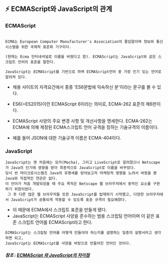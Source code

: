 ## ⚡️ ECMAScript와 JavaScript의 관계

### ECMAScript

```

ECMA는 European Computer Manufacturer's Association의 줄임말이며 정보와 통신 시스템을 위한 국제적 표준화 기구이다. 

(현재는 Ecma 인터내셔널로 이름을 바꿨다고 함). ECMAScript는 JavaScript와 같은 스크립트 언어의 표준을 말한다. 

JavaScript는 ECMAScript를 기반으로 하며 ECMAScript언어 중 가장 인기 있는 언어로 알려져 있다.

```

 

* 채용 사이트의 자격요건에서 종종 'ES6문법에 익숙하신 분'이라는 문구를 볼 수 있다.

* ES6(=ES2015)이란 ECMAScript 6이라는 의미로, ECMA-262 표준의 제6판이다.
* ECMAScript 사양의 주요 변경 사항 및 개선사항을 명세한다. ECMA-262는 ECMA에 의해 제정된 ECMA스크립트 언어 규격을 칭하는 기술규격의 이름이다. 
* 예를 들어 JSON에 대한 기술규격 이름은  ECMA-404이다.

 
### JavaScript
```
JavaScript는 맨 처음에는 모카(Mocha), 그리고 LiveScript로 알려졌으나 Netscape가 Java의 인기에 영향을 받아 최종적으로 JavaScript로 이름을 바꾸었다. 
당시 썬 마이크로시스템즈 Java의 유명세를 얻어보고자 마케팅적 영향을 노려서 바꿨을 뿐 Java와 직접적인 연관은 없다. 
이 언어가 처음 개발되었을 때 주요 목적은 Netscape 웹 브라우저에서 동적인 요소를 구현하기 위함이었다.
 그 후 다른 많은 웹 브라우저들 또한 JavaScript를 탑재하기 시작했고, 다양한 브라우저에서 JavaScript가 공통되게 작동할 수 있도록 표준 규격이 필요해졌다.

```

* 이 때문에 ECMA에서 스크립트 표준을 만들게 됐다.
* JavaScript는 ECMAScript 사양을 준수하는 범용 스크립팅 언어이며 이 같은 표준 스크립트 언어를 ECMAScript라고 한다.

```
ECMAScript는 스크립팅 언어를 어떻게 만들어야 하는지를 설명하는 일종의 설명서라고 생각하면 되고,
JavaScript는 ECMAScript를 사양을 바탕으로 만들어진 언어인 것이다.
```

##### 참조 :  [ECMAScript 와 JavaScript의 차이점](https://sustainable-dev.tistory.com/105)

